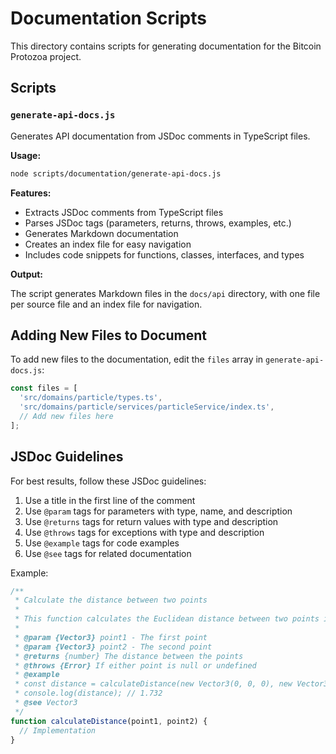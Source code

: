 # Documentation Scripts

This directory contains scripts for generating documentation for the Bitcoin Protozoa project.

## Scripts

### `generate-api-docs.js`

Generates API documentation from JSDoc comments in TypeScript files.

**Usage:**

```bash
node scripts/documentation/generate-api-docs.js
```

**Features:**

- Extracts JSDoc comments from TypeScript files
- Parses JSDoc tags (parameters, returns, throws, examples, etc.)
- Generates Markdown documentation
- Creates an index file for easy navigation
- Includes code snippets for functions, classes, interfaces, and types

**Output:**

The script generates Markdown files in the `docs/api` directory, with one file per source file and an index file for navigation.

## Adding New Files to Document

To add new files to the documentation, edit the `files` array in `generate-api-docs.js`:

```javascript
const files = [
  'src/domains/particle/types.ts',
  'src/domains/particle/services/particleService/index.ts',
  // Add new files here
];
```

## JSDoc Guidelines

For best results, follow these JSDoc guidelines:

1. Use a title in the first line of the comment
2. Use `@param` tags for parameters with type, name, and description
3. Use `@returns` tags for return values with type and description
4. Use `@throws` tags for exceptions with type and description
5. Use `@example` tags for code examples
6. Use `@see` tags for related documentation

Example:

```typescript
/**
 * Calculate the distance between two points
 * 
 * This function calculates the Euclidean distance between two points in 3D space.
 * 
 * @param {Vector3} point1 - The first point
 * @param {Vector3} point2 - The second point
 * @returns {number} The distance between the points
 * @throws {Error} If either point is null or undefined
 * @example
 * const distance = calculateDistance(new Vector3(0, 0, 0), new Vector3(1, 1, 1));
 * console.log(distance); // 1.732
 * @see Vector3
 */
function calculateDistance(point1, point2) {
  // Implementation
}
```
